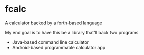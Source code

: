 fcalc
=====

A calculator backed by a forth-based language

My end goal is to have this be a library that'll back two programs

* Java-based command line calculator
* Android-based programmable calculator app

